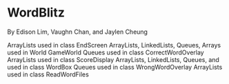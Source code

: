 # WordBlitz
By Edison Lim, Vaughn Chan, and Jaylen Cheung

ArrayLists used in class EndScreen
ArrayLists, LinkedLists, Queues, Arrays used in World GameWorld
Queues used in class CorrectWordOverlay
ArrayLists used in class ScoreDisplay
ArrayLists, LinkedLists, Queues, and used in class WordBox
Queues used in class WrongWordOverlay
ArrayLists used in class ReadWordFiles
